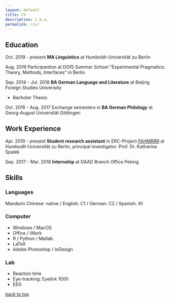```yaml
---
layout: default
title: CV
description: t.b.a.
permalink: /cv/
---
```


## Education
Oct. 2019 - present **MA Linguistics** at Humboldt-Universität zu Berlin

Aug. 2019 Participantion at DGfS Summer School "Experimental Pragmatics: Theory, Methods, Interfaces" in Berlin

Sep. 2014 - Jul. 2018 **BA German Language and Literature** at Beijing Foreign Studies Univerisity
  - Bacholer Thesis:

Oct. 2016 - Aug. 2017 Exchange semesters in **BA German Philology** at Georg-August Universität Göttingen

## Work Experience
Apr. 2019 - present **Student research assistant** in ERC-Project [FAHMRRR](https://www.projekte.hu-berlin.de/en/fahmrrr/index.html?set_language=en) at Humbodlt-Universität zu Berlin, principal investigator: Prof. Dr. Katharina Spalek

Sep. 2017 - Mar. 2018 **Internship** at DAAD Branch Office Peking

## Skills
### Languages
Mandarin Chinese: native / English: C1 / German: C2 / Spanish: A1

### Computer
- Windows / MacOS
- Office / iWork
- R / Python / Matlab
- LaTeX
- Adobe Photoshop / InDesign

### Lab
- Reaction time
- Eye-tracking: Eyelink 1000
- EEG


[back to top](./)
